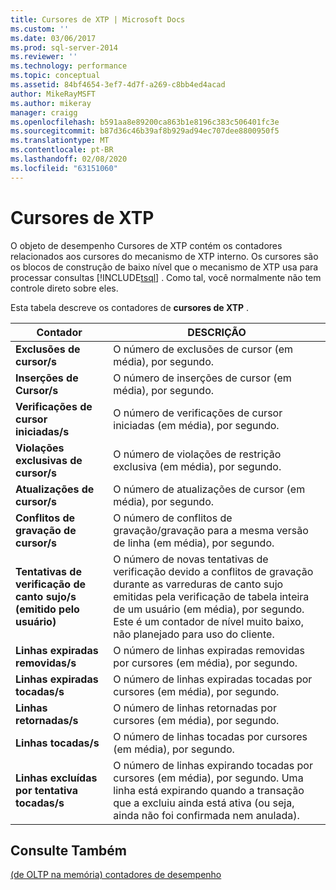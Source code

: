```yaml
---
title: Cursores de XTP | Microsoft Docs
ms.custom: ''
ms.date: 03/06/2017
ms.prod: sql-server-2014
ms.reviewer: ''
ms.technology: performance
ms.topic: conceptual
ms.assetid: 84bf4654-3ef7-4d7f-a269-c8bb4ed4acad
author: MikeRayMSFT
ms.author: mikeray
manager: craigg
ms.openlocfilehash: b591aa8e89200ca863b1e8196c383c506401fc3e
ms.sourcegitcommit: b87d36c46b39af8b929ad94ec707dee8800950f5
ms.translationtype: MT
ms.contentlocale: pt-BR
ms.lasthandoff: 02/08/2020
ms.locfileid: "63151060"
---
```

# <a name="xtp-cursors"></a>Cursores de XTP
  O objeto de desempenho Cursores de XTP contém os contadores relacionados aos cursores do mecanismo de XTP interno. Os cursores são os blocos de construção de baixo nível que o mecanismo de XTP usa para processar consultas [!INCLUDE[tsql](../../includes/tsql-md.md)] . Como tal, você normalmente não tem controle direto sobre eles.  
  
 Esta tabela descreve os contadores de **cursores de XTP** .  
  
|Contador|DESCRIÇÃO|  
|-------------|-----------------|  
|**Exclusões de cursor/s**|O número de exclusões de cursor (em média), por segundo.|  
|**Inserções de Cursor/s**|O número de inserções de cursor (em média), por segundo.|  
|**Verificações de cursor iniciadas/s**|O número de verificações de cursor iniciadas (em média), por segundo.|  
|**Violações exclusivas de cursor/s**|O número de violações de restrição exclusiva (em média), por segundo.|  
|**Atualizações de cursor/s**|O número de atualizações de cursor (em média), por segundo.|  
|**Conflitos de gravação de cursor/s**|O número de conflitos de gravação/gravação para a mesma versão de linha (em média), por segundo.|  
|**Tentativas de verificação de canto sujo/s (emitido pelo usuário)**|O número de novas tentativas de verificação devido a conflitos de gravação durante as varreduras de canto sujo emitidas pela verificação de tabela inteira de um usuário (em média), por segundo. Este é um contador de nível muito baixo, não planejado para uso do cliente.|  
|**Linhas expiradas removidas/s**|O número de linhas expiradas removidas por cursores (em média), por segundo.|  
|**Linhas expiradas tocadas/s**|O número de linhas expiradas tocadas por cursores (em média), por segundo.|  
|**Linhas retornadas/s**|O número de linhas retornadas por cursores (em média), por segundo.|  
|**Linhas tocadas/s**|O número de linhas tocadas por cursores (em média), por segundo.|  
|**Linhas excluídas por tentativa tocadas/s**|O número de linhas expirando tocadas por cursores (em média), por segundo. Uma linha está expirando quando a transação que a excluiu ainda está ativa (ou seja, ainda não foi confirmada nem anulada).|  
  
## <a name="see-also"></a>Consulte Também  
 [&#40;de OLTP na memória&#41; contadores de desempenho](../../integration-services/performance/performance-counters.md)  
  
  

